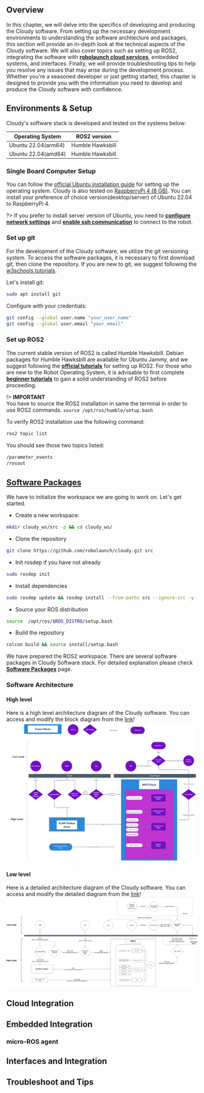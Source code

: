 ## Overview

In this chapter, we will delve into the specifics of developing and producing the Cloudy software. From setting up the necessary development environments to understanding the software architecture and packages, this section will provide an in-depth look at the technical aspects of the Cloudy software. We will also cover topics such as setting up ROS2, integrating the software with [**robolaunch cloud services**](https://www.robolaunch.cloud), embedded systems, and interfaces. Finally, we will provide troubleshooting tips to help you resolve any issues that may arise during the development process. Whether you're a seasoned developer or just getting started, this chapter is designed to provide you with the information you need to develop and produce the Cloudy software with confidence.

## Environments & Setup

Cloudy's software stack is developed and tested on the systems below:

| Operating System    | ROS2 version |
|---------------------|--------------|
| Ubuntu 22.04(arm64) | Humble Hawksbill|
| Ubuntu 22.04(amd64) | Humble Hawksbill|


### Single Board Computer Setup
You can follow the [official Ubuntu installation guide](https://releases.ubuntu.com/22.04/) for setting up the operating system.
Cloudy is also tested on [RaspberryPi 4 (8 GB)](https://www.raspberrypi.com/products/raspberry-pi-4-model-b/). You can install your preference of choice version(desktop/server) of Ubuntu 22.04 to RaspberryPi 4. 

?> If you prefer to install server version of Ubuntu, you need to [**configure network settings**](https://linuxhint.com/ubuntu-22-04-network-configuration/) and [**enable ssh communication**](https://linuxhint.com/enable-use-ssh-ubuntu/) to connect to the robot.

### Set up git

For the development of the Cloudy software, we utilize the git versioning system. To access the software packages, it is necessary to first download git, then clone the repository. If you are new to git, we suggest following the [w3schools tutorials](https://www.w3schools.com/git/).

Let's install git:

```bash
sudo apt install git
```

Configure with your credentials: 
```bash
git config --global user.name "your_user_name"
git config --global user.email "your_email"
```

### Set up ROS2
The current stable version of ROS2 is called Humble Hawksbill. Debian packages for Humble Hawksbill are available for Ubuntu Jammy, and we suggest following the [**official tutorials**](https://docs.ros.org/en/humble/Installation/Ubuntu-Install-Debians.html) for setting up ROS2. For those who are new to the Robot Operating System, it is advisable to first complete [**beginner tutorials**](https://docs.ros.org/en/humble/Tutorials/Beginner-CLI-Tools.html) to gain a solid understanding of ROS2 before proceeding.

!> **IMPORTANT** \
You have to source the ROS2 installation in same the terminal in order to use ROS2 commands. ```source /opt/ros/humble/setup.bash ```


To verify ROS2 installation use the following command:
```bash
ros2 topic list 
``` 

You should see those two topics listed: 
```bash
/parameter_events
/rosout
```

## [Software Packages](/SoftwareDesign/Development%26Production/SoftwarePackages/)

We have to initialize the workspace we are going to work on. Let's get started.

- Create a new workspace:

```bash
mkdir cloudy_ws/src -p && cd cloudy_ws/
```
- Clone the repository

```bash
git clone https://github.com/robolaunch/cloudy.git src
```

- Init rosdep if you have not already

```bash
sudo rosdep init
```

- Install dependencies

```bash
sudo rosdep update && rosdep install --from-paths src --ignore-src -y
```

- Source your ROS distribution

```bash
source  /opt/ros/$ROS_DISTRO/setup.bash
```

- Build the repository

```bash
colcon build && source install/setup.bash
```

We have prepared the ROS2 workspace. There are several software packages in Cloudy Software stack. 
For detailed explanation please check [**Software Packages**](/SoftwareDesign/Development%26Production/SoftwarePackages/) page.




### Software Architecture

#### High level
Here is a high level architecture diagram of the Cloudy software. You can access and modify the block diagram from the [link](https://whimsical.com/LxtNBwNDTjNXYP3EHM6uqS)! 
<img style="background-color:white!important" src="../../images/software_block_diagram.png" alt="detailedsoftwareblockdiagram">

#### Low level
Here is a detailed architecture diagram of the Cloudy software. You can access and modify the detailed diagram from the [link](https://raw.githubusercontent.com/robolaunch/cloudy/main/docs/DetailedSoftwareDiagram.drawio)! 
<img style="background-color:white!important" src="../../images/DetailedSoftwareDiagram.drawio.png" alt="detailedsoftwareblockdiagram">

## Cloud Integration
## Embedded Integration
### micro-ROS agent

## Interfaces and Integration
## Troubleshoot and Tips